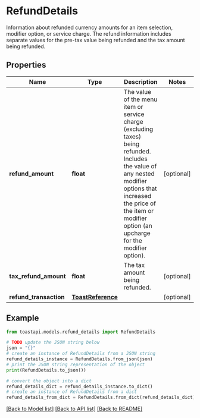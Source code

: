 # RefundDetails

Information about refunded currency amounts for an item selection, modifier option, or service charge. The refund information includes separate values for the pre-tax value being refunded and the tax amount being refunded. 

## Properties

Name | Type | Description | Notes
------------ | ------------- | ------------- | -------------
**refund_amount** | **float** | The value of the menu item or service charge (excluding taxes) being refunded. Includes the value of any nested modifier options that increased the price of the item or modifier option (an upcharge for the modifier option).  | [optional] 
**tax_refund_amount** | **float** | The tax amount being refunded.  | [optional] 
**refund_transaction** | [**ToastReference**](.md) |  | [optional] 

## Example

```python
from toastapi.models.refund_details import RefundDetails

# TODO update the JSON string below
json = "{}"
# create an instance of RefundDetails from a JSON string
refund_details_instance = RefundDetails.from_json(json)
# print the JSON string representation of the object
print(RefundDetails.to_json())

# convert the object into a dict
refund_details_dict = refund_details_instance.to_dict()
# create an instance of RefundDetails from a dict
refund_details_from_dict = RefundDetails.from_dict(refund_details_dict)
```
[[Back to Model list]](../README.md#documentation-for-models) [[Back to API list]](../README.md#documentation-for-api-endpoints) [[Back to README]](../README.md)


